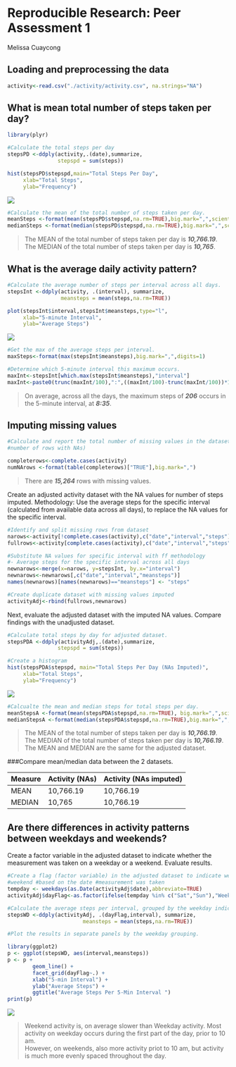 # Reproducible Research: Peer Assessment 1
Melissa Cuaycong  


## Loading and preprocessing the data

```r
activity<-read.csv("./activity/activity.csv", na.strings="NA")
```

## What is mean total number of steps taken per day?

```r
library(plyr)

#Calculate the total steps per day
stepsPD <-ddply(activity,.(date),summarize,
                stepspd = sum(steps))

hist(stepsPD$stepspd,main="Total Steps Per Day",
     xlab="Total Steps",
     ylab="Frequency")
```

![](PA1_template_files/figure-html/ProcessData_TotalSteps-1.png) 

```r
#Calculate the mean of the total number of steps taken per day.
meanSteps <-format(mean(stepsPD$stepspd,na.rm=TRUE),big.mark=",",scientific=FALSE)
medianSteps <-format(median(stepsPD$stepspd,na.rm=TRUE),big.mark=",",scientific=FALSE)
```

>The MEAN of the total number of steps taken per day is _**10,766.19**_.
The MEDIAN of the total number of steps taken per day is _**10,765**_.

## What is the average daily activity pattern?

```r
#Calculate the average number of steps per interval across all days.
stepsInt <-ddply(activity, .(interval), summarize,
                 meansteps = mean(steps,na.rm=TRUE))

plot(stepsInt$interval,stepsInt$meansteps,type="l",
     xlab="5-minute Interval",
     ylab="Average Steps")
```

![](PA1_template_files/figure-html/ProcessData_AverageDaily-1.png) 

```r
#Get the max of the average steps per interval.
maxSteps<-format(max(stepsInt$meansteps),big.mark=",",digits=1) 

#Determine which 5-minute interval this maximum occurs.
maxInt<-stepsInt[which.max(stepsInt$meansteps),"interval"]
maxInt<-paste0(trunc(maxInt/100),":",((maxInt/100)-trunc(maxInt/100))*100)
```

>On average, across all the days, the maximum steps of _**206**_ occurs in
the 5-minute interval, at  _**8:35**_.

## Imputing missing values



```r
#Calculate and report the total number of missing values in the dataset (i.e. the total
#number of rows with NAs) 

completerows<-complete.cases(activity)
numNArows <-format(table(completerows)["TRUE"],big.mark=",")
```

>There are _**15,264**_ rows with missing values.

Create an adjusted activity dataset with the NA values for number of steps imputed.
Methodology:  Use the average steps for the specific interval (calculated from available data across all days),
   to replace the NA values for the specific interval.
   

```r
#Identify and split missing rows from dataset
narows<-activity[!complete.cases(activity),c("date","interval","steps")]
fullrows<-activity[complete.cases(activity),c("date","interval","steps")]

#Substitute NA values for specific interval with ff methodology 
#- Average steps for the specific interval across all days
newnarows<-merge(x=narows, y=stepsInt, by.x="interval")
newnarows<-newnarows[,c("date","interval","meansteps")]
names(newnarows)[names(newnarows)=="meansteps"] <- "steps"

#Create duplicate dataset with missing values imputed
activityAdj<-rbind(fullrows,newnarows)
```

Next, evaluate the adjusted dataset with the imputed NA values.
Compare findings with the unadjusted dataset.


```r
#Calculate total steps by day for adjusted dataset.
stepsPDA <-ddply(activityAdj,.(date),summarize,
                stepspd = sum(steps))

#Create a histogram
hist(stepsPDA$stepspd, main="Total Steps Per Day (NAs Imputed)",
     xlab="Total Steps",
     ylab="Frequency")
```

![](PA1_template_files/figure-html/EvaluateNAAdjDataset-1.png) 

```r
#Calcualte the mean and median steps for total steps per day.
meanStepsA <-format(mean(stepsPDA$stepspd,na.rm=TRUE), big.mark=",",scientific=FALSE)
medianStepsA <-format(median(stepsPDA$stepspd,na.rm=TRUE),big.mark=",",scientific=FALSE)
```

>The MEAN of the total number of steps taken per day is _**10,766.19**_.
The MEDIAN of the total number of steps taken per day is _**10,766.19**_.
The MEAN and MEDIAN are the same for the adjusted dataset.

###Compare mean/median data between the 2 datasets.

>
Measure       | Activity (NAs)| Activity (NAs imputed)
------------- | ------------- | ----------------------
MEAN          | 10,766.19 | 10,766.19 
MEDIAN        | 10,765|10,766.19


## Are there differences in activity patterns between weekdays and weekends?

Create a factor variable in the adjusted dataset to indicate whether the measurement was taken
on a weekday or a weekend.  Evaluate results.


```r
#Create a flag (factor variable) in the adjusted dataset to indicate weekday or
#weekend #based on the date #measurement was taken
tempday <- weekdays(as.Date(activityAdj$date),abbreviate=TRUE)
activityAdj$dayFlag<-as.factor(ifelse(tempday %in% c("Sat","Sun"),"Weekend","Weekday"))

#Calculate the average steps per interval, grouped by the weekday indicator.
stepsWD <-ddply(activityAdj, .(dayFlag,interval), summarize,
                        meansteps = mean(steps,na.rm=TRUE))

#Plot the results in separate panels by the weekday grouping.

library(ggplot2)
p <- ggplot(stepsWD, aes(interval,meansteps)) 
p <- p +
        geom_line() +
        facet_grid(dayFlag~.) +
        xlab("5-min Interval") +
        ylab("Average Steps") +
        ggtitle("Average Steps Per 5-Min Interval ")
print(p)
```

![](PA1_template_files/figure-html/EvaluateWeekdays-1.png) 

> Weekend activity is, on average slower than Weekday activity. 
Most activity on weekday occurs during the first part of the day, prior to 10 am.  
However, on weekends, also more activity priot to 10 am, but activity is much
more evenly spaced throughout the day.

